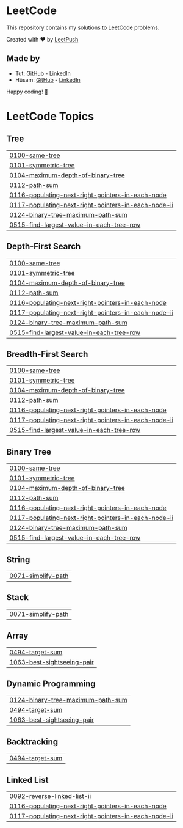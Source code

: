 # LeetCode

This repository contains my solutions to LeetCode problems.

Created with :heart: by [LeetPush](https://github.com/husamahmud/LeetPush)

 ## Made by 
 - Tut: [GitHub](https://github.com/TutTrue) - [LinkedIn](https://www.linkedin.com/in/mahmoud-hamdy-8b6825245/)
 - Hüsam: [GitHub](https://github.com/husamahmud) - [LinkedIn](https://www.linkedin.com/in/husamahmud/)

 Happy coding! 🚀
<!---LeetCode Topics Start-->
# LeetCode Topics
## Tree
|  |
| ------- |
| [0100-same-tree](https://github.com/deepakkumar11022005/LeetCode/tree/master/0100-same-tree) |
| [0101-symmetric-tree](https://github.com/deepakkumar11022005/LeetCode/tree/master/0101-symmetric-tree) |
| [0104-maximum-depth-of-binary-tree](https://github.com/deepakkumar11022005/LeetCode/tree/master/0104-maximum-depth-of-binary-tree) |
| [0112-path-sum](https://github.com/deepakkumar11022005/LeetCode/tree/master/0112-path-sum) |
| [0116-populating-next-right-pointers-in-each-node](https://github.com/deepakkumar11022005/LeetCode/tree/master/0116-populating-next-right-pointers-in-each-node) |
| [0117-populating-next-right-pointers-in-each-node-ii](https://github.com/deepakkumar11022005/LeetCode/tree/master/0117-populating-next-right-pointers-in-each-node-ii) |
| [0124-binary-tree-maximum-path-sum](https://github.com/deepakkumar11022005/LeetCode/tree/master/0124-binary-tree-maximum-path-sum) |
| [0515-find-largest-value-in-each-tree-row](https://github.com/deepakkumar11022005/LeetCode/tree/master/0515-find-largest-value-in-each-tree-row) |
## Depth-First Search
|  |
| ------- |
| [0100-same-tree](https://github.com/deepakkumar11022005/LeetCode/tree/master/0100-same-tree) |
| [0101-symmetric-tree](https://github.com/deepakkumar11022005/LeetCode/tree/master/0101-symmetric-tree) |
| [0104-maximum-depth-of-binary-tree](https://github.com/deepakkumar11022005/LeetCode/tree/master/0104-maximum-depth-of-binary-tree) |
| [0112-path-sum](https://github.com/deepakkumar11022005/LeetCode/tree/master/0112-path-sum) |
| [0116-populating-next-right-pointers-in-each-node](https://github.com/deepakkumar11022005/LeetCode/tree/master/0116-populating-next-right-pointers-in-each-node) |
| [0117-populating-next-right-pointers-in-each-node-ii](https://github.com/deepakkumar11022005/LeetCode/tree/master/0117-populating-next-right-pointers-in-each-node-ii) |
| [0124-binary-tree-maximum-path-sum](https://github.com/deepakkumar11022005/LeetCode/tree/master/0124-binary-tree-maximum-path-sum) |
| [0515-find-largest-value-in-each-tree-row](https://github.com/deepakkumar11022005/LeetCode/tree/master/0515-find-largest-value-in-each-tree-row) |
## Breadth-First Search
|  |
| ------- |
| [0100-same-tree](https://github.com/deepakkumar11022005/LeetCode/tree/master/0100-same-tree) |
| [0101-symmetric-tree](https://github.com/deepakkumar11022005/LeetCode/tree/master/0101-symmetric-tree) |
| [0104-maximum-depth-of-binary-tree](https://github.com/deepakkumar11022005/LeetCode/tree/master/0104-maximum-depth-of-binary-tree) |
| [0112-path-sum](https://github.com/deepakkumar11022005/LeetCode/tree/master/0112-path-sum) |
| [0116-populating-next-right-pointers-in-each-node](https://github.com/deepakkumar11022005/LeetCode/tree/master/0116-populating-next-right-pointers-in-each-node) |
| [0117-populating-next-right-pointers-in-each-node-ii](https://github.com/deepakkumar11022005/LeetCode/tree/master/0117-populating-next-right-pointers-in-each-node-ii) |
| [0515-find-largest-value-in-each-tree-row](https://github.com/deepakkumar11022005/LeetCode/tree/master/0515-find-largest-value-in-each-tree-row) |
## Binary Tree
|  |
| ------- |
| [0100-same-tree](https://github.com/deepakkumar11022005/LeetCode/tree/master/0100-same-tree) |
| [0101-symmetric-tree](https://github.com/deepakkumar11022005/LeetCode/tree/master/0101-symmetric-tree) |
| [0104-maximum-depth-of-binary-tree](https://github.com/deepakkumar11022005/LeetCode/tree/master/0104-maximum-depth-of-binary-tree) |
| [0112-path-sum](https://github.com/deepakkumar11022005/LeetCode/tree/master/0112-path-sum) |
| [0116-populating-next-right-pointers-in-each-node](https://github.com/deepakkumar11022005/LeetCode/tree/master/0116-populating-next-right-pointers-in-each-node) |
| [0117-populating-next-right-pointers-in-each-node-ii](https://github.com/deepakkumar11022005/LeetCode/tree/master/0117-populating-next-right-pointers-in-each-node-ii) |
| [0124-binary-tree-maximum-path-sum](https://github.com/deepakkumar11022005/LeetCode/tree/master/0124-binary-tree-maximum-path-sum) |
| [0515-find-largest-value-in-each-tree-row](https://github.com/deepakkumar11022005/LeetCode/tree/master/0515-find-largest-value-in-each-tree-row) |
## String
|  |
| ------- |
| [0071-simplify-path](https://github.com/deepakkumar11022005/LeetCode/tree/master/0071-simplify-path) |
## Stack
|  |
| ------- |
| [0071-simplify-path](https://github.com/deepakkumar11022005/LeetCode/tree/master/0071-simplify-path) |
## Array
|  |
| ------- |
| [0494-target-sum](https://github.com/deepakkumar11022005/LeetCode/tree/master/0494-target-sum) |
| [1063-best-sightseeing-pair](https://github.com/deepakkumar11022005/LeetCode/tree/master/1063-best-sightseeing-pair) |
## Dynamic Programming
|  |
| ------- |
| [0124-binary-tree-maximum-path-sum](https://github.com/deepakkumar11022005/LeetCode/tree/master/0124-binary-tree-maximum-path-sum) |
| [0494-target-sum](https://github.com/deepakkumar11022005/LeetCode/tree/master/0494-target-sum) |
| [1063-best-sightseeing-pair](https://github.com/deepakkumar11022005/LeetCode/tree/master/1063-best-sightseeing-pair) |
## Backtracking
|  |
| ------- |
| [0494-target-sum](https://github.com/deepakkumar11022005/LeetCode/tree/master/0494-target-sum) |
## Linked List
|  |
| ------- |
| [0092-reverse-linked-list-ii](https://github.com/deepakkumar11022005/LeetCode/tree/master/0092-reverse-linked-list-ii) |
| [0116-populating-next-right-pointers-in-each-node](https://github.com/deepakkumar11022005/LeetCode/tree/master/0116-populating-next-right-pointers-in-each-node) |
| [0117-populating-next-right-pointers-in-each-node-ii](https://github.com/deepakkumar11022005/LeetCode/tree/master/0117-populating-next-right-pointers-in-each-node-ii) |
<!---LeetCode Topics End-->
